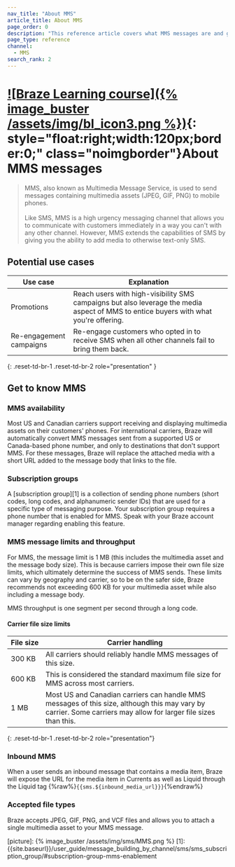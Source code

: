 ```yaml
---
nav_title: "About MMS"
article_title: About MMS
page_order: 0
description: "This reference article covers what MMS messages are and general use cases for the MMS channel."
page_type: reference
channel:
  - MMS
search_rank: 2  
---
```


# [![Braze Learning course]({% image_buster /assets/img/bl_icon3.png %})](https://learning.braze.com/messaging-channels-sms){: style="float:right;width:120px;border:0;" class="noimgborder"}About MMS messages

> MMS, also known as Multimedia Message Service, is used to send messages containing multimedia assets (JPEG, GIF, PNG) to mobile phones.<br><br>Like SMS, MMS is a high urgency messaging channel that allows you to communicate with customers immediately in a way you can't with any other channel. However, MMS extends the capabilities of SMS by giving you the ability to add media to otherwise text-only SMS.

## Potential use cases

| Use case | Explanation |
| --- | --- |
| Promotions | Reach users with high-visibility SMS campaigns but also leverage the media aspect of MMS to entice buyers with what you're offering. | 
| Re-engagement campaigns | Re-engage customers who opted in to receive SMS when all other channels fail to bring them back. |
{: .reset-td-br-1 .reset-td-br-2 role="presentation" }

## Get to know MMS

### MMS availability

Most US and Canadian carriers support receiving and displaying multimedia assets on their customers' phones. For international carriers, Braze will automatically convert MMS messages sent from a supported US or Canada-based phone number, and only to destinations that don't support MMS. For these messages, Braze will replace the attached media with a short URL added to the message body that links to the file.

### Subscription groups

A [subscription group][1] is a collection of sending phone numbers (short codes, long codes, and alphanumeric sender IDs) that are used for a specific type of messaging purpose. Your subscription group requires a phone number that is enabled for MMS. Speak with your Braze account manager regarding enabling this feature.

### MMS message limits and throughput

For MMS, the message limit is 1&nbsp;MB (this includes the multimedia asset and the message body size). This is because carriers impose their own file size limits, which ultimately determine the success of MMS sends. These limits can vary by geography and carrier, so to be on the safer side, Braze recommends not exceeding 600&nbsp;KB for your multimedia asset while also including a message body. 

MMS throughput is one segment per second through a long code.

#### Carrier file size limits

| File&nbsp;size | Carrier handling |
| --- | --- |
| 300&nbsp;KB | All carriers should reliably handle MMS messages of this size. |
| 600&nbsp;KB | This is considered the standard maximum file size for MMS across most carriers. |
| 1&nbsp;MB |  Most US and Canadian carriers can handle MMS messages of this size, although this may vary by carrier. Some carriers may allow for larger file sizes than this. |
{: .reset-td-br-1 .reset-td-br-2 role="presentation"}

### Inbound MMS

When a user sends an inbound message that contains a media item, Braze will expose the URL for the media item in Currents as well as Liquid through the Liquid tag {%raw%}`{{sms.${inbound_media_url}}}`{%endraw%}

### Accepted file types

Braze accepts JPEG, GIF, PNG, and VCF files and allows you to attach a single multimedia asset to your MMS message.


[picture]: {% image_buster /assets/img/sms/MMS.png %}
[1]: {{site.baseurl}}/user_guide/message_building_by_channel/sms/sms_subscription_group/#subscription-group-mms-enablement
